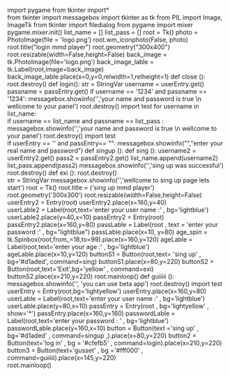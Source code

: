 import pygame 
from tkinter import*       
from tkinter import messagebox
import tkinter as tk
from PIL import Image, ImageTk
from tkinter import filedialog
from pygame import mixer
pygame.mixer.init()
list_name = []
list_pass = []
root = Tk() 
photo = PhotoImage(file = 'logo.png')
root.wm_iconphoto(False, photo)
root.title("login mmd player")
root.geometry("300x400")
root.resizable(width=False,height=False)
back_image = tk.PhotoImage(file='logo.png')
back_image_lable = tk.Label(root,image=back_image)
back_image_lable.place(x=0,y=0,relwidth=1,relheight=1) 
def close ():
       root.destroy()
def login():
        str = StringVar
        username = userEntry.get()
        passname = passEntry.get()
        if username == '1234' and passname == '1234':
                messagebox.showinfo('','your name and password is true \n wellcome to your panel')
                root.destroy()
                import test 
        for username in list_name:         
                if username == list_name and passname == list_pass :
                    messagebox.showinfo('','your name and password is true \n wellcome to your panel')
                root.destroy()
                import test                                       
        if userEntry == '' and passEntry== "":
                 messagebox.showinfo("","enter your real name and password")
def singup (): 
        def sing ():
              username2 = userEntry2.get()
              pass2 = passEntry2.get()
              list_name.append(username2)
              list_pass.append(pass2)
              messagebox.showinfo('','sing up was successful')
              root.destroy()
        def exi ():
               root.destroy()      
        str = StringVar
        messagebox.showinfo('','wellcome to sing up page lets start')
        root = Tk()
        root.title = ('sing up mmd player')
        root.geometry('300x300')
        root.resizable(width=False,height=False)
        userEntry2 = Entry(root)
        userEntry2.place(x=160,y=40)  
        userLable2 = Label(root,text='enter your user name :' , bg='lightblue')
        userLable2.place(y=40,x=10)
        passEntry2 = Entry(root)
        passEntry2.place(x=160,y=80)
        passLable = Label(root , text = 'enter your password :' , bg="lightblue")
        passLable.place(x=10, y=80)
        age_spin = tk.Spinbox(root,from_=18,to=99).place(x=160,y=120)
        ageLable = Label(root,text='enter your age :' , bg='lightblue')
        ageLable.place(x=10,y=120)
        buttonS1 = Button(root,text= 'sing up' , bg='#d1aded', command=sing)
        buttonS1.place(x=80,y=220)
        buttonS2 = Button(root,text='Exit',bg='yellow' , command=exi)
        buttonS2.place(x=210,y=220)
        root.mainloop()
def guiiiii ():
       messagebox.showinfo('', 'you can use beta app')
       root.destroy()
       import test      
userEntry = Entry(root,bg='lightyellow')
userEntry.place(x=160,y=80)  
userLable = Label(root,text='enter your user name :' , bg='lightblue')
userLable.place(y=80,x=10)
passEntry = Entry(root , bg='lightyellow' , show='*')
passEntry.place(x=160,y=160)
passwordLable = Label(root,text='enter your password : ' , bg='lightblue')
passwordLable.place(y=160,x=10)
button = Button(text ='sing up' , bg='#d1aded' , command=singup ,).place(x=80,y=220)
button2 = Button(text='log in' , bg = '#cfefb5' , command=login).place(x=210,y=220)
button3 = Button(text='gusset' , bg ='#fff000'  , command=guiiiii).place(x=145,y=220)     
root.mainloop()                    
